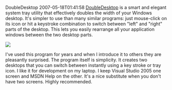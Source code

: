 DoubleDesktop
2007-05-18T01:41:58
[DoubleDesktop](http://www.fatfreesoft.com/2desk.php) is a smart and elegant system tray utility that effectively doubles the width of your Windows desktop. It's simpler to use than many similar programs: just mouse-click on its icon or hit a keystroke combination to switch between "left" and "right" parts of the desktop. This lets you easily rearrange all your application windows between the two desktop parts.

![](http://s3.amazonaws.com/BlueOnionSoftware/Blog/doubledesktop.png)

I've used this program for years and when I introduce it to others they are pleasantly surprised. The program itself is simplicity. It creates two desktops that you can switch between instantly using a key stroke or tray icon. I like it for development on my laptop. I keep Visual Studio 2005 one screen and MSDN Help on the other. It's a nice substitute when you don't have two screens. Highly recommended.
